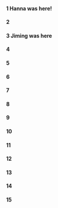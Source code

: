 #### 1 Hanna was here!
#### 2
#### 3 Jiming was here
#### 4
#### 5
#### 6
#### 7
#### 8
#### 9
#### 10
#### 11
#### 12
#### 13
#### 14
#### 15